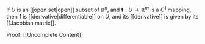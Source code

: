 If $U$ is an [[open set|open]] subset of $\mathbb{R}^n$, and $\mathbf{f}:U\to \mathbb{R}^m$ is a $C^1$ mapping, then $\mathbf{f}$ is [[derivative|differentiable]] on $U$, and its [[derivative]] is given by its [[Jacobian matrix]].

Proof: [[Uncomplete Content]]